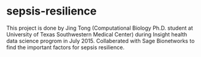 # sepsis-resilience
This project is done by Jing Tong (Computational Biology Ph.D. student at University of Texas Southwestern Medical Center) during Insight health data science progrom in July 2015. Collaberated with Sage Bionetworks to find the important factors for sepsis resilience.
